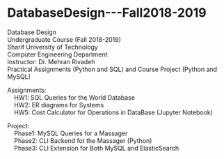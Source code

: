 # DatabaseDesign---Fall2018-2019
Database Design <br />
Undergraduate Course (Fall 2018-2019) <br />
Sharif University of Technology <br />
Computer Engineering Department <br />
Instructor: Dr. Mehran Rivadeh <br />
Practical Assignments (Python and SQL) and Course Project (Python and MySQL) <br />


Assignments: <br /> 
    HW1: SQL Queries for the World Database <br />
    HW2: ER diagrams for Systems <br />
    HW5: Cost Calculator for Operations in DataBase (Jupyter Notebook) <br />

Project: <br />
    Phase1: MySQL Queries for a Massager<br />
    Phase2: CLI Backend fot the Massager (Python) <br />
    Phase3: CLI Extension for Both MySQL and ElasticSearch<br />
